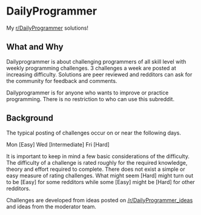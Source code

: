 # DailyProgrammer
My [r/DailyProgrammer](reddit.com/r/dailyprogrammer) solutions!

## What and Why
Dailyprogrammer is about challenging programmers of all skill level with weekly programming challenges. 3 challenges a week are posted at increasing difficulty. Solutions are peer reviewed and redditors can ask for the community for feedback and comments.

Dailyprogrammer is for anyone who wants to improve or practice programming. There is no restriction to who can use this subreddit.

## Background
The typical posting of challenges occur on or near the following days.

Mon [Easy]
Wed [Intermediate]
Fri [Hard]

It is important to keep in mind a few basic considerations of the difficulty. The difficulty of a challenge is rated roughly for the required knowledge, theory and effort required to complete. There does not exist a simple or easy measure of rating challenges. What might seem [Hard] might turn out to be [Easy] for some redditors while some [Easy] might be [Hard] for other redditors.

Challenges are developed from ideas posted on [/r/DailyProgrammer_ideas](reddit.com/r/dailyprogrammer_ideas) and ideas from the moderator team.
